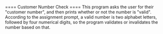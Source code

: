 ==== Customer Number Check ====
This program asks the user for their "customer number", and then prints whether or not the number is "valid".
According to the assignment prompt, a valid number is two alphabet letters, followed by four numerical digits,
so the program validates or invalidates the number based on that.
